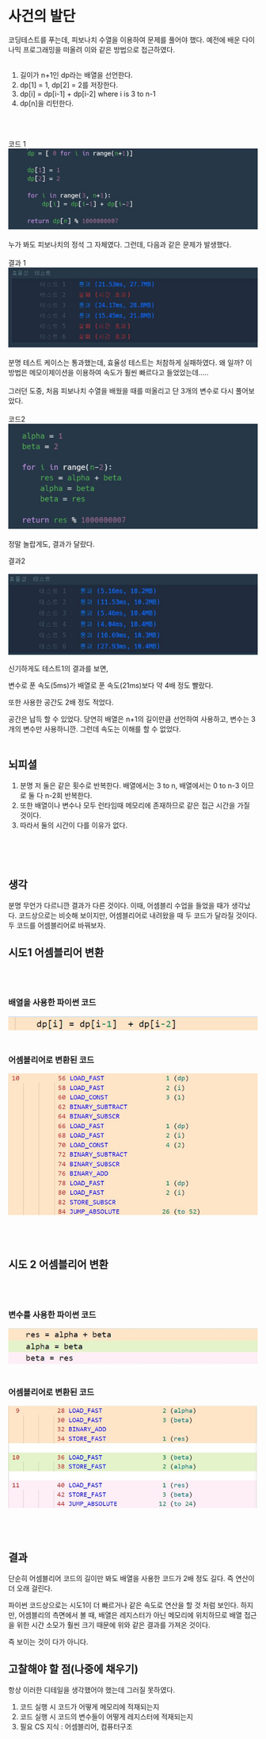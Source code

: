 ﻿# 사건의 발단
코딩테스트를 푸는데, 피보나치 수열을 이용하여 문제를 풀어야 했다. 예전에 배운 다이나믹 프로그래밍을 떠올려 이와 같은 방법으로 접근하였다.
</br>
</br>
1. 길이가 n+1인 dp라는 배열을 선언한다.
2. dp[1] = 1, dp[2] = 2를 저장한다.
3. dp[i] = dp[i-1] + dp[i-2] where i is 3 to n-1
4. dp[n]을 리턴한다.
</br>
</br>

코드 1
</br>
<img src="/image/2코드.JPG">
</br>
</br>
누가 봐도 피보나치의 정석 그 자체였다.
그런데, 다음과 같은 문제가 발생했다.
</br>
</br>
결과 1
<img src="/image/2결과.JPG">
</br>
</br>
분명 테스트 케이스는 통과했는데, 효율성 테스트는 처참하게 실패하였다. 
왜 일까? 이 방법은 메모이제이션을 이용하여 속도가 훨씬 빠르다고 들었었는데.....
</br>
</br>
그러던 도중, 처음 피보나치 수열을 배웠을 때를 떠올리고 단 3개의 변수로 다시 풀어보았다.
</br>
</br>
코드2
</br>
<img src="/image/3코드.JPG">
</br>
</br>
정말 놀랍게도, 결과가 달랐다.

결과2
</br>
</br>
<img src="/image/3효율.JPG">

신기하게도 테스트1의 결과를 보면,

변수로 푼 속도(5ms)가 배열로 푼 속도(21ms)보다 약 4배 정도 빨랐다.

또한 사용한 공간도 2배 정도 적었다.

공간은 납득 할 수 있었다. 당연히 배열은 n+1의 길이만큼 선언하여 사용하고, 변수는 3개의 변수만 사용하니깐. 그런데 속도는 이해를 할 수 없었다. 
</br>
</br>
## 뇌피셜
1. 분명 저 둘은 같은 횟수로 반복한다. 배열에서는 3 to n, 배열에서는 0 to n-3 이므로 둘 다 n-2회 반복한다.
2. 또한 배열이나 변수나 모두 런타임때 메모리에 존재하므로 같은 접근 시간을 가질 것이다. 
3. 따라서 둘의 시간이 다를 이유가 없다.

</br>
</br>
</br>

## 생각

분명 무언가 다르니깐 결과가 다른 것이다. 이때, 어셈블리 수업을 들었을 때가 생각났다. 코드상으로는 비슷해 보이지만, 어셈블리어로 내려왔을 때 두 코드가 달라질 것이다.
두 코드를 어셈블리어로 바꿔보자. 

## 시도1 어셈블리어 변환
</br>
</br>

### 배열을 사용한 파이썬 코드
<img src="/image/a1.JPG">

</br>
</br>

### 어셈블리어로 변환된 코드
<img src="/image/a11.JPG">

</br>
</br>
</br>
</br>

## 시도 2 어셈블리어 변환
</br>
</br>

### 변수를 사용한 파이썬 코드
<img src="/image/a22.JPG">

</br>
</br>

### 어셈블리어로 변환된 코드
<img src="/image/a222.JPG">

</br>
</br>


</br>

</br>


## 결과
단순히 어셈블리어 코드의 길이만 봐도 배열을 사용한 코드가 2배 정도 길다. 즉 연산이 더 오래 걸린다.

파이썬 코드상으로는 시도1이 더 빠르거나 같은 속도로 연산을 할 것 처럼 보인다. 하지만, 어셈블리의 측면에서 볼 때, 배열은 레지스터가 아닌 메모리에 위치하므로 배열 접근을 위한 시간 소모가 훨씬 크기 때문에 위와 같은 결과를 가져온 것이다. 

즉 보이는 것이 다가 아니다.

## 고찰해야 할 점(나중에 채우기)

항상 이러한 디테일을 생각했어야 했는데 그러질 못하였다.

1. 코드 실행 시 코드가 어떻게 메모리에 적재되는지
2. 코드 실행 시 코드의 변수들이 어떻게 레지스터에 적재되는지
3. 필요 CS 지식 : 어셈블리어, 컴퓨터구조  
